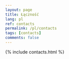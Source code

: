 ```yaml
---
layout: page
title: Łączność
lang: pl
ref: contacts
permalink: /pl/contacts
tags: [contacts]
comments: false
---
```


{% include contacts.html %}
